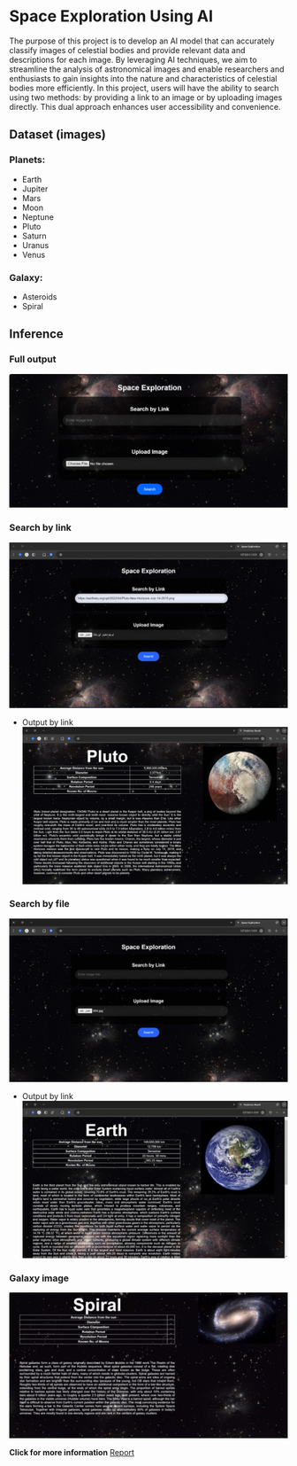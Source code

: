 # Space Exploration Using AI

The purpose of this project is to develop an AI model that can accurately classify images of celestial bodies and provide relevant data and descriptions for each image. By leveraging AI techniques, we aim to streamline the analysis of astronomical images and enable researchers and enthusiasts to gain insights into the nature and characteristics of celestial bodies more efficiently. In this project, users will have the ability to search using two methods: by providing a link to an image or by uploading images directly. This dual approach enhances user accessibility and convenience.

## Dataset (images)

### Planets:
- Earth
- Jupiter
- Mars
- Moon
- Neptune
- Pluto
- Saturn
- Uranus
- Venus

### Galaxy:
- Asteroids
- Spiral

## Inference

### Full output
![Full Output](images/output.jpg)

### Search by link
![Search by Link](images/link.jpg)
- Output by link
![Output by Link](images/outputlike.jpg)

### Search by file
![Search by File](images/file.jpg)
- Output by link
![Output by File](images/outputfile.jpg)

### Galaxy image
![Galaxy Image](images/galaxy.jpg)


**Click for more information** [Report](Space_Exploration-Report.pdf)
